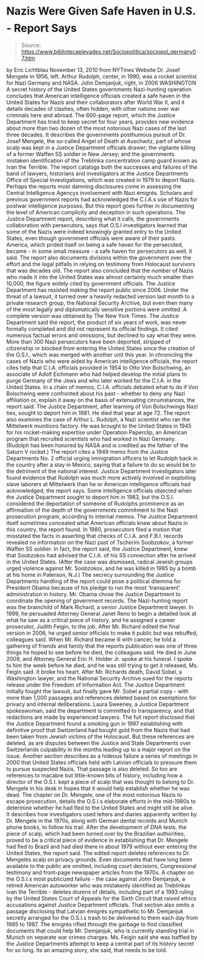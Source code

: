 # Nazis Were Given Safe Haven in U.S. - Report Says

> Source: https://www.bibliotecapleyades.net/Sociopolitica/sociopol_germany07.htm

by Eric Lichtblau
November 13, 2010
from
NYTines Website
Dr. Josef Mengele in
1956, left.
Arthur Rudolph, center, in
1990, was a rocket scientist for Nazi Germany and NASA.
John Demjanjuk, right, in
2006
WASHINGTON
A secret history of the United States
governments Nazi-hunting operation concludes that American intelligence
officials created a safe haven in the United States for Nazis and their
collaborators after World War II, and it details decades of clashes, often
hidden, with other nations over war criminals here and abroad.
The 600-page report,
which the Justice Department has tried to keep secret for four years,
provides new evidence about more than two dozen of the most notorious Nazi
cases of the last three decades.
It describes the governments posthumous pursuit of Dr. Josef Mengele,
the so-called Angel of Death at Auschwitz, part of whose scalp was
kept in a Justice Department officials drawer; the vigilante killing of a
former Waffen SS soldier in New Jersey; and the governments mistaken
identification of the Treblinka concentration camp guard known as Ivan the
Terrible.
The report catalogs both the successes and failures of the band of lawyers,
historians and investigators at the
Justice Departments Office of Special
Investigations, which was created in 1979 to deport Nazis.
Perhaps the reports most damning disclosures come in assessing the
Central
Intelligence Agencys involvement with
Nazi émigrés.
Scholars and previous government reports had
acknowledged the
C.I.A.s use of Nazis for postwar intelligence purposes.
But this report goes further in documenting the level of American complicity
and deception in such operations.
The Justice Department report, describing what it calls,
the governments collaboration with
persecutors, says that O.S.I investigators learned that some of the
Nazis were indeed knowingly granted entry to the United States, even
though government officials were aware of their pasts.
America, which prided itself on being a
safe haven for the persecuted, became - in some small measure - a safe
haven for persecutors as well, it said.
The report also documents divisions within the
government over the effort and the legal pitfalls in relying on testimony
from Holocaust survivors that was decades old.
The report also concluded that the number of
Nazis who made it into the United States was almost certainly much smaller
than 10,000, the figure widely cited by government officials.
The Justice Department has resisted making the report public since 2006.
Under the threat of a lawsuit, it turned over a
heavily redacted version
last month to a private research group, the National Security Archive, but
even then many of the most legally and diplomatically sensitive portions
were omitted.
A complete version
was obtained by The New York Times.
The Justice Department said the report, the product of six years of work,
was never formally completed and did not represent its official findings. It
cited numerous factual errors and omissions, but declined to say what they
were.
More than 300 Nazi persecutors have been deported, stripped of citizenship
or blocked from entering the United States since the creation of
the O.S.I.,
which was
merged with another unit this year.
In chronicling the cases of Nazis who were aided by American intelligence
officials, the report cites help that C.I.A. officials provided in 1954 to
Otto Von Bolschwing, an associate of Adolf Eichmann who had
helped develop the initial plans to purge Germany of the Jews and who
later worked for the C.I.A. in the United States.
In a chain of memos, C.I.A. officials debated
what to do if Von Bolschwing were confronted about his past - whether to
deny any Nazi affiliation or,
explain it away on the basis of extenuating
circumstances, the report said.
The Justice Department, after learning of Von
Bolschwings Nazi ties, sought to deport him in 1981. He died that year at
age 72.
The report also examines the case of Arthur L. Rudolph, a Nazi
scientist who ran the Mittelwerk munitions factory. He was brought to the
United States in 1945 for his rocket-making expertise under
Operation Paperclip, an American program that recruited
scientists who had worked in Nazi Germany. (Rudolph has been honored by NASA
and is credited as the father of the Saturn V rocket.)
The report cites a 1949 memo from the Justice Departments No. 2 official
urging immigration officers to let Rudolph back in the country after a stay
in Mexico, saying that a failure to do so would be to the detriment of the
national interest.
Justice Department investigators later found evidence that Rudolph was much
more actively involved in
exploiting slave laborers at Mittelwerk than he or
American intelligence officials had acknowledged, the report says.
Some intelligence officials objected when the Justice Department sought to
deport him in 1983, but the O.S.I. considered the deportation of someone of
Rudolphs prominence as an affirmation of the depth of the governments
commitment to the Nazi prosecution program, according to internal memos.
The Justice Department itself sometimes concealed what American officials
knew about Nazis in this country, the report found.
In 1980, prosecutors filed a motion that misstated the facts in asserting
that checks of C.I.A. and F.B.I. records revealed no information on the Nazi
past of Tscherim Soobzokov, a former Waffen SS soldier.
In fact, the report said, the Justice
Department,
knew that Soobzokov had advised the C.I.A.
of his SS connection after he arrived in the United States.
(After the case was dismissed, radical Jewish
groups urged violence against Mr. Soobzokov, and he was
killed in 1985 by a
bomb at his home in Paterson, N.J.)
The secrecy surrounding the Justice Departments handling of the report
could pose a political dilemma for President
Obama
because of his pledge to run the most 'transparent' administration in
history. Mr. Obama chose the Justice Department to coordinate the
opening of government records.
The Nazi-hunting report was the brainchild of Mark Richard, a senior
Justice Department lawyer. In 1999, he persuaded Attorney General Janet Reno
to begin a detailed look at what he saw as a critical piece of history, and
he assigned a career prosecutor, Judith Feigin, to the job.
After Mr. Richard edited the final version in
2006, he urged senior officials to make it public but was rebuffed,
colleagues said.
When Mr. Richard became ill with cancer, he told a gathering of friends and
family that the reports publication was one of three things he hoped to see
before he died, the colleagues said.
He died in June 2009, and Attorney General
Eric
H. Holder Jr. spoke at his funeral.
I spoke to him the week before he died, and
he was still trying to get it released, Ms. Feigin said. It broke his
heart.
After Mr. Richards death, David Sobel, a
Washington lawyer, and the National Security Archive sued for the reports
release under the Freedom of Information Act.
The Justice Department initially fought the lawsuit, but finally gave Mr.
Sobel a partial copy - with more than 1,000 passages and references deleted
based on exemptions for privacy and internal deliberations.
Laura Sweeney, a Justice Department spokeswoman, said the department
is committed to transparency, and that redactions are made by experienced
lawyers.
The full report disclosed that the Justice Department found a smoking gun
in 1997 establishing with definitive proof that Switzerland had bought
gold from the Nazis that had been taken from Jewish victims of the
Holocaust. But these references are deleted, as are disputes between the
Justice and State Departments over Switzerlands culpability in the months
leading up to a major report on the issue.
Another section describes as a hideous failure a series of meetings in
2000 that United States officials held with Latvian officials to pressure
them to pursue suspected Nazis. That passage is also deleted.
So too are references to macabre but little-known bits of history, including
how a director of the O.S.I. kept a piece of scalp that was thought to
belong to Dr. Mengele in his desk in hopes that it would help establish
whether he was dead.
The chapter on Dr. Mengele, one of the most notorious Nazis to escape
prosecution, details the O.S.I.s elaborate efforts in the mid-1980s to
determine whether he had fled to the United States and might still be alive.
It describes how investigators used letters and diaries apparently written
by Dr. Mengele in the 1970s, along with German dental records and Munich
phone books, to follow his trail.
After the development of DNA tests, the piece of scalp, which had been
turned over by the Brazilian authorities, proved to be a
critical piece of
evidence in establishing that Dr. Mengele had fled to Brazil and had died
there in about 1979 without ever entering the United States, the report
said. The edited report deletes references to Dr. Mengeles scalp on privacy
grounds.
Even documents that have long been available to the public are omitted,
including court decisions, Congressional testimony and front-page newspaper
articles from the 1970s.
A chapter on the O.S.I.s most publicized failure - the case against
John
Demjanjuk, a retired American autoworker who was mistakenly identified
as Treblinkas Ivan the Terrible - deletes dozens of details,
including part of a 1993 ruling by the United States Court of Appeals for
the Sixth Circuit that raised ethics accusations against Justice Department
officials.
That section also omits a passage disclosing that Latvian émigrés
sympathetic to Mr. Demjanjuk secretly arranged for the O.S.I.s trash to be
delivered to them each day from 1985 to 1987.
The émigrés rifled through the garbage to find
classified documents that could help Mr. Demjanjuk, who is currently
standing trial in Munich on separate war crimes charges.
Ms. Feigin said she was baffled by the Justice Departments attempt to keep
a central part of its history secret for so long.
Its an amazing story, she said, that
needs to be told.
